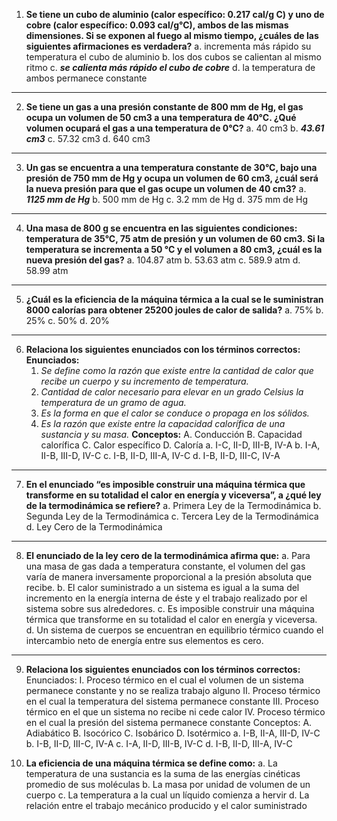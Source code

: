 1. **Se tiene un cubo de aluminio (calor específico: 0.217 cal/g C) y uno de cobre (calor específico: 0.093 cal/g°C), ambos de las mismas dimensiones. Si se exponen al fuego al mismo tiempo, ¿cuáles de las siguientes afirmaciones es verdadera?**
a. incrementa más rápido su temperatura el cubo de aluminio
b. los dos cubos se calientan al mismo ritmo
c. **_se calienta más rápido el cubo de cobre_**
d. la temperatura de ambos permanece constante

---
2. **Se tiene un gas a una presión constante de 800 mm de Hg, el gas ocupa un volumen de 50 cm3 a una temperatura de 40°C. ¿Qué volumen ocupará el gas a una temperatura de 0°C?**
a. 40 cm3 
b. ***43.61 cm3***
c. 57.32 cm3
d. 640 cm3
---
3. **Un gas se encuentra a una temperatura constante de 30°C, bajo una presión de 750 mm de Hg y ocupa un volumen de 60 cm3, ¿cuál será la nueva presión para que el gas ocupe un volumen de 40 cm3?**
a. ***1125 mm de Hg***
b. 500 mm de Hg
c. 3.2 mm de Hg
d. 375 mm de Hg

---
4. **Una masa de 800 g se encuentra en las siguientes condiciones: temperatura de 35°C, 75 atm de presión y un volumen de 60 cm3. Si la temperatura se incrementa a 50 °C y el volumen a 80 cm3, ¿cuál es la nueva presión del gas?**
a. 104.87 atm
b. 53.63 atm
c. 589.9 atm
d. 58.99 atm

---
5. **¿Cuál es la eficiencia de la máquina térmica a la cual se le suministran 8000 calorías para obtener
25200 joules de calor de salida?**
a. 75%
b. 25%
c. 50%
d. 20%
--- 
6. **Relaciona los siguientes enunciados con los términos correctos:**
**Enunciados:** 
    1. *Se define como la razón que existe entre la cantidad de calor que recibe un cuerpo y su incremento de temperatura.* 
    2. *Cantidad de calor necesario para elevar en un grado Celsius la temperatura de un gramo de agua.*
    3. *Es la forma en que el calor se conduce o propaga en los sólidos.* 
    4. *Es la razón que existe entre la capacidad calorífica de una sustancia y su masa.*
**Conceptos:**
A. Conducción
B. Capacidad calorífica
C. Calor específico
D. Caloría
a. I-C, II-D, III-B, IV-A
b. I-A, II-B, III-D, IV-C
c. I-B, II-D, III-A, IV-C
d. I-B, II-D, III-C, IV-A
---
7. **En el enunciado “es imposible construir una máquina térmica que transforme en su totalidad el calor en energía y viceversa”, a ¿qué ley de la termodinámica se refiere?**
a. Primera Ley de la Termodinámica
b. Segunda Ley de la Termodinámica
c. Tercera Ley de la Termodinámica
d. Ley Cero de la Termodinámica
---
8. **El enunciado de la ley cero de la termodinámica afirma que:**
a. Para una masa de gas dada a temperatura constante, el volumen del gas varía de manera
inversamente proporcional a la presión absoluta que recibe.
b. El calor suministrado a un sistema es igual a la suma del incremento en la energía interna de
éste y el trabajo realizado por el sistema sobre sus alrededores.
c. Es imposible construir una máquina térmica que transforme en su totalidad el calor en energía
y viceversa.
d. Un sistema de cuerpos se encuentran en equilibrio térmico cuando el intercambio neto de
energía entre sus elementos es cero.
---
9. **Relaciona los siguientes enunciados con los términos correctos:**
Enunciados:
I. Proceso térmico en el cual el volumen de un sistema permanece constante y no se realiza trabajo
alguno
II. Proceso térmico en el cual la temperatura del sistema permanece constante
III. Proceso térmico en el que un sistema no recibe ni cede calor
IV. Proceso térmico en el cual la presión del sistema permanece constante
Conceptos:
A. Adiabático
B. Isocórico
C. Isobárico
D. Isotérmico
a. I-B, II-A, III-D, IV-C
b. I-B, II-D, III-C, IV-A
c. I-A, II-D, III-B, IV-C
d. I-B, II-D, III-A, IV-C

10. **La eficiencia de una máquina térmica se define como:**
a. La temperatura de una sustancia es la suma de las energías cinéticas promedio de sus
moléculas
b. La masa por unidad de volumen de un cuerpo
c. La temperatura a la cual un líquido comienza a hervir
d. La relación entre el trabajo mecánico producido y el calor suministrado